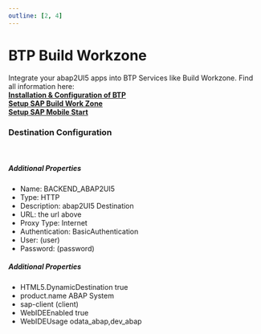 ```yaml
---
outline: [2, 4]
---
```

# BTP Build Workzone

Integrate your abap2UI5 apps into BTP Services like Build Workzone. Find all information here:<br>
[**Installation & Configuration of BTP**](https://www.linkedin.com/pulse/abap2ui5-integration-sap-business-technology-platform-13-installation-lf1re/?trackingId=YQ0y%2Fq0y6Kw5PK8chNCbrw%3D%3D&lipi=urn%3Ali%3Apage%3Ad_flagship3_pulse_read%3BFGBWUSIZRzeRjUNKBFD0uA%3D%3D)<br>
[**Setup SAP Build Work Zone**](https://www.linkedin.com/pulse/abap2ui5-integration-sap-business-technology-platform-23-setup-ujdqe/?trackingId=vFwHvpI9oBk2igiz5P5CWA%3D%3D&lipi=urn%3Ali%3Apage%3Ad_flagship3_pulse_read%3BFGBWUSIZRzeRjUNKBFD0uA%3D%3D)<br>
[**Setup SAP Mobile Start**](https://www.linkedin.com/pulse/abap2ui5-integration-sap-business-technology-platform-33-setup-uzure/?trackingId=He2W8FnZZ5UxpbGKHOeLEg%3D%3D&lipi=urn%3Ali%3Apage%3Ad_flagship3_pulse_read%3BFGBWUSIZRzeRjUNKBFD0uA%3D%3D)<br>

### Destination Configuration
<br>

##### Additional Properties

* Name: BACKEND_ABAP2UI5 
* Type: HTTP 
* Description: abap2UI5 Destination 
* URL: the url above
* Proxy Type: Internet 
* Authentication: BasicAuthentication 
* User: (user)
* Password: (password)

##### Additional Properties

* HTML5.DynamicDestination true 
* product.name ABAP System 
* sap-client (client) 
* WebIDEEnabled true 
* WebIDEUsage odata_abap,dev_abap